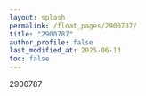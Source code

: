 ```yaml
---
layout: splash
permalink: /float_pages/2900787/
title: "2900787"
author_profile: false
last_modified_at: 2025-06-13
toc: false
---
```

 
2900787
